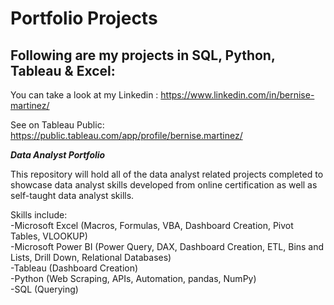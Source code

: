 # Portfolio Projects
## Following are my projects in SQL, Python, Tableau & Excel:

You can take a look at my Linkedin : https://www.linkedin.com/in/bernise-martinez/

See on Tableau Public: https://public.tableau.com/app/profile/bernise.martinez/

***Data Analyst Portfolio***

This repository will hold all of the data analyst related projects completed to showcase data analyst skills developed from online certification as well as self-taught data analyst skills. <br />

Skills include:<br />
-Microsoft Excel (Macros, Formulas, VBA, Dashboard Creation, Pivot Tables, VLOOKUP)<br />
-Microsoft Power BI (Power Query, DAX, Dashboard Creation, ETL, Bins and Lists, Drill Down, Relational Databases)<br />
-Tableau (Dashboard Creation)<br />
-Python (Web Scraping, APIs, Automation, pandas, NumPy)<br />
-SQL (Querying)
